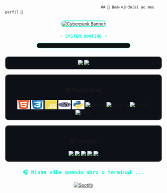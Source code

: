                                                ## 👾 Bem-vindo(a) ao meu perfil 🦾

<div align="center" style="margin: 20px 0;">
  <img src="https://s6.gifyu.com/images/bM0fU.gif" width="300px" alt="Cyberpunk Banner" title="falta feijão ainda ..." style="border: 2px solid #00ffcc; border-radius: 15px;"/>
</div>

<div align="center">
  
  <p>
    <strong>
      <span style="color: #00ffcc; font-family: monospace;">
        <span class="blink">⚡</span> SYSTEM BOOTING <span id="typing"> ⚡</span>
      </span>
    </strong>
  </p>

  <div style="width: 300px; height: 15px; background: #111; border: 1px solid #00ffcc; border-radius: 8px; overflow: hidden; margin: 10px auto;">
    <div id="progress-bar" style="width: 0%; height: 100%; background: linear-gradient(90deg, #00ffcc, #0088aa); animation: loadBar 3s infinite;"></div>
  </div>

</div>

<br>

<div align="center" style="border: 1px solid #444; border-radius: 10px; padding: 10px; background-color: #0d1117;">
  <a href="https://github.com/datarec-solutions">
    <img height="180em" src="https://github-readme-stats.vercel.app/api?username=datarec-solutions&show_icons=true&theme=tokyonight&include_all_commits=true&count_private=true"/>
    <img height="180em" src="https://github-readme-stats.vercel.app/api/top-langs/?username=datarec-solutions&layout=compact&langs_count=6&theme=tokyonight"/>
  </a>
</div>

<br>

<div align="center" style="border: 1px solid #444; border-radius: 10px; padding: 15px; background-color: #0d1117;">
  <h3>🛠️ Tecnologias</h3>
<img align="center" alt="HTML" title="HTML" height="30" width="40" src="https://raw.githubusercontent.com/devicons/devicon/master/icons/html5/html5-original.svg">
<img align="center" alt="CSS" title="CSS" height="30" width="40" src="https://raw.githubusercontent.com/devicons/devicon/master/icons/css3/css3-original.svg">
<img align="center" alt="JavaScript" title="JavaScript" height="30" width="40" src="https://raw.githubusercontent.com/devicons/devicon/master/icons/javascript/javascript-plain.svg">
<img align="center" alt="PHP" title="PHP" height="30" width="40" src="https://raw.githubusercontent.com/devicons/devicon/master/icons/php/php-original.svg">
<img align="center" alt="Python" title="Python" height="30" width="40" src="https://raw.githubusercontent.com/devicons/devicon/master/icons/python/python-original.svg">
<img align="center" alt="Laravel" title="Laravel" height="30" width="40" src="https://cdn.jsdelivr.net/gh/devicons/devicon@latest/icons/laravel/laravel-original.svg">
<img align="center" alt="Livewire" title="Livewire" height="30" width="40" src="https://cdn.jsdelivr.net/gh/devicons/devicon@latest/icons/livewire/livewire-plain.svg">
<img align="center" alt="MySQL" title="MySQL" height="30" width="40" src="https://cdn.jsdelivr.net/gh/devicons/devicon@latest/icons/mysql/mysql-original.svg">
<img align="center" alt="Linux" title="Linux" height="30" width="40" src="https://cdn.jsdelivr.net/gh/devicons/devicon@latest/icons/linux/linux-original.svg">

</div>

<br>

<div align="center" style="border: 1px solid #444; border-radius: 10px; padding: 15px; background-color: #0d1117;">
  <h3>📬 Contato</h3>
  <a href="https://www.youtube.com/lcsccv" target="_blank"><img src="https://img.shields.io/badge/YouTube-FF0000?style=for-the-badge&logo=youtube&logoColor=white"></a>
  <a href="https://instagram.com/datarec.solutions" target="_blank"><img src="https://img.shields.io/badge/-Instagram-%23E4405F?style=for-the-badge&logo=instagram&logoColor=white"></a>
  <a href="https://discord.gg/" target="_blank"><img src="https://img.shields.io/badge/Discord-7289DA?style=for-the-badge&logo=discord&logoColor=white"></a> 
  <a href="mailto:lucas.ti.temp@gmail.com"><img src="https://img.shields.io/badge/-Gmail-%23333?style=for-the-badge&logo=gmail&logoColor=white"></a>
  <a href="https://www.linkedin.com/in/lucas-vieira-776a47326/" target="_blank"><img src="https://img.shields.io/badge/-LinkedIn-%230077B5?style=for-the-badge&logo=linkedin&logoColor=white"></a>
</div>
<div align="center" style="margin-top: 20px;">
  <h3 style="color: #00ffcc; font-family: monospace;">🎧 Minha vibe quando abro o terminal ...</h3>
  <a href="https://open.spotify.com/intl-pt/album/3CrWNG2oqbEBHKAqfZP6CO" target="_blank">
    <img src="https://img.shields.io/badge/OUVIR%20NO%20SPOTIFY-1DB954?style=for-the-badge&logo=spotify&logoColor=white" alt="Spotify" />
  </a>
</div>


